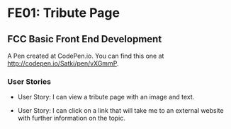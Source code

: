 # FE01: Tribute Page

## FCC Basic Front End Development 

A Pen created at CodePen.io. You can find this one at http://codepen.io/Satki/pen/vXGmmP.

### User Stories
 
- User Story: I can view a tribute page with an image and text.

- User Story: I can click on a link that will take me to an external website with further information on the topic.
